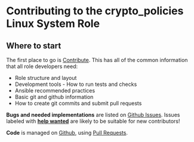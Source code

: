 # Contributing to the crypto_policies Linux System Role

## Where to start

The first place to go is [Contribute](https://linux-system-roles.github.io/contribute.html).
This has all of the common information that all role developers need:

* Role structure and layout
* Development tools - How to run tests and checks
* Ansible recommended practices
* Basic git and github information
* How to create git commits and submit pull requests

**Bugs and needed implementations** are listed on
[Github Issues](https://github.com/linux-system-roles/crypto_policies/issues).
Issues labeled with
[**help wanted**](https://github.com/linux-system-roles/crypto_policies/issues?q=is%3Aissue+is%3Aopen+label%3A%22help+wanted%22)
are likely to be suitable for new contributors!

**Code** is managed on [Github](https://github.com/linux-system-roles/crypto_policies), using
[Pull Requests](https://help.github.com/en/github/collaborating-with-issues-and-pull-requests/about-pull-requests).
